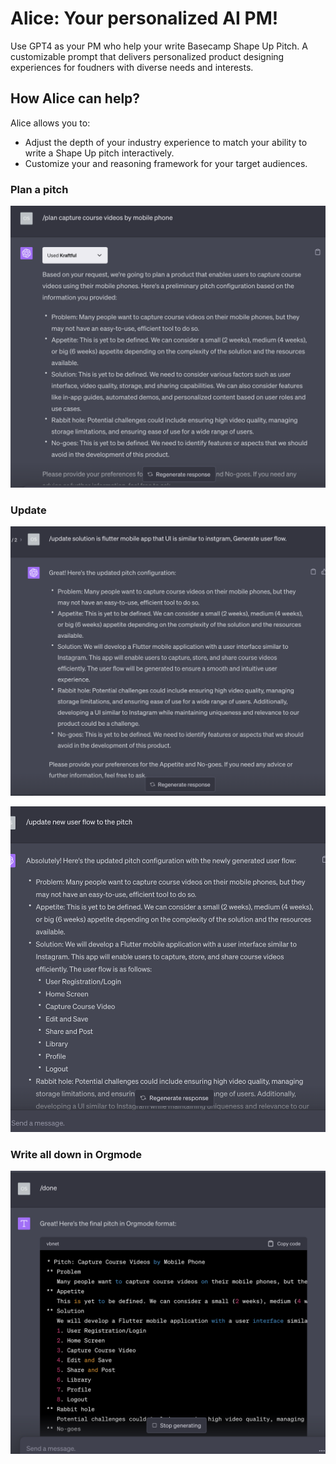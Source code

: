 # Alice: Your personalized AI PM!

Use GPT4 as your PM who help your write Basecamp Shape Up Pitch.
A customizable prompt that delivers personalized product designing experiences for foudners with diverse needs and interests.

## How Alice can help?

Alice allows you to:

- Adjust the depth of your industry experience to match your ability to write a Shape Up pitch interactively.
- Customize your and reasoning framework for your target audiences.

### Plan a pitch

![Alice AI PM Plan A Pitch](screenshots/alice-ai-pm-plan-a-pitch.png)

### Update

![Alice AI PM Plan a solution](screenshots/alice-ai-pm-update-solution.png)

![Alice AI PM Update a userflow](screenshots/alice-ai-pm-update-user-flow.png)

### Write all down in Orgmode

![Alice AI PM done work](screenshots/alice-ai-pm-done-work.png)


